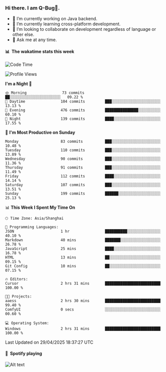 ### Hi there. I am Q-Bug🐞.

- 🔭 I’m currently working on Java backend.
- 🌱 I’m currently learning cross-platform development.
- 👯 I’m looking to collaborate on development regardless of language or other else.
- 💬 Ask me at any time.

#### 📊 &nbsp;**The wakatime stats this week**  
<!--START_SECTION:waka-->
![Code Time](http://img.shields.io/badge/Code%20Time-315%20hrs%2052%20mins-blue)

![Profile Views](http://img.shields.io/badge/Profile%20Views-0-blue)

**I'm a Night 🦉** 

```text
🌞 Morning                73 commits          ██░░░░░░░░░░░░░░░░░░░░░░░   09.22 % 
🌆 Daytime                104 commits         ███░░░░░░░░░░░░░░░░░░░░░░   13.13 % 
🌃 Evening                476 commits         ███████████████░░░░░░░░░░   60.10 % 
🌙 Night                  139 commits         ████░░░░░░░░░░░░░░░░░░░░░   17.55 % 
```
📅 **I'm Most Productive on Sunday** 

```text
Monday                   83 commits          ███░░░░░░░░░░░░░░░░░░░░░░   10.48 % 
Tuesday                  110 commits         ███░░░░░░░░░░░░░░░░░░░░░░   13.89 % 
Wednesday                90 commits          ███░░░░░░░░░░░░░░░░░░░░░░   11.36 % 
Thursday                 91 commits          ███░░░░░░░░░░░░░░░░░░░░░░   11.49 % 
Friday                   112 commits         ████░░░░░░░░░░░░░░░░░░░░░   14.14 % 
Saturday                 107 commits         ███░░░░░░░░░░░░░░░░░░░░░░   13.51 % 
Sunday                   199 commits         ██████░░░░░░░░░░░░░░░░░░░   25.13 % 
```


📊 **This Week I Spent My Time On** 

```text
🕑︎ Time Zone: Asia/Shanghai

💬 Programming Languages: 
JSON                     1 hr                ██████████░░░░░░░░░░░░░░░   40.10 % 
Markdown                 40 mins             ███████░░░░░░░░░░░░░░░░░░   26.78 % 
JavaScript               25 mins             ████░░░░░░░░░░░░░░░░░░░░░   16.78 % 
HTML                     13 mins             ██░░░░░░░░░░░░░░░░░░░░░░░   09.15 % 
Git Config               10 mins             ██░░░░░░░░░░░░░░░░░░░░░░░   07.15 % 

🔥 Editors: 
Cursor                   2 hrs 31 mins       █████████████████████████   100.00 % 

🐱‍💻 Projects: 
aaess                    2 hrs 30 mins       █████████████████████████   99.40 % 
ComfyUI                  0 secs              ░░░░░░░░░░░░░░░░░░░░░░░░░   00.60 % 

💻 Operating System: 
Windows                  2 hrs 31 mins       █████████████████████████   100.00 % 
```


 Last Updated on 29/04/2025 18:37:27 UTC
<!--END_SECTION:waka-->

#### 🎵 &nbsp;**Spotify playing**  
![Alt text](https://spotify-recently-played-readme.vercel.app/api?user=e5y1o4x7kdt9kf2blu4wvmb4s&unique={true|1|on|yes})

